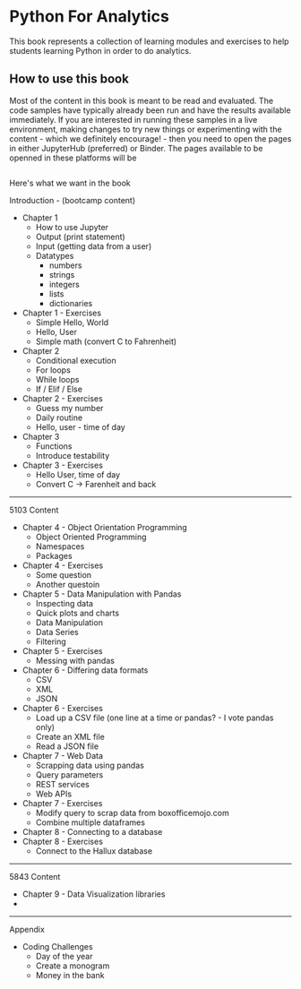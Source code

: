 # Python For Analytics

This book represents a collection of learning modules and exercises to help students learning Python in order to do analytics.

## How to use this book
Most of the content in this book is meant to be read and evaluated.  The code samples have typically already been run and have the results available immediately.  If you are interested in running these samples in a live environment, making changes to try new things or experimenting with the content - which we definitely encourage! - then you need to open the pages in either JupyterHub (preferred) or Binder.  The pages available to be openned in these platforms will be 

```{tableofcontents}
```

Here's what we want in the book

Introduction - (bootcamp content)
- Chapter 1
  - How to use Jupyter
  - Output (print statement)
  - Input (getting data from a user)
  - Datatypes
    - numbers
    - strings
    - integers
    - lists
    - dictionaries
- Chapter 1 - Exercises
  - Simple Hello, World
  - Hello, User
  - Simple math (convert C to Fahrenheit)
- Chapter 2 
  - Conditional execution
  - For loops
  - While loops
  - If / Elif / Else
- Chapter 2 - Exercises
  - Guess my number
  - Daily routine
  - Hello, user - time of day
- Chapter 3
  - Functions
  - Introduce testability
- Chapter 3 - Exercises
  - Hello User, time of day
  - Convert C -> Farenheit and back
--- 
5103 Content
- Chapter 4 - Object Orientation Programming
  - Object Oriented Programming
  - Namespaces
  - Packages
- Chapter 4 - Exercises
  - Some question
  - Another questoin
- Chapter 5 - Data Manipulation with Pandas
  - Inspecting data
  - Quick plots and charts
  - Data Manipulation
  - Data Series
  - Filtering
- Chapter 5 - Exercises
  - Messing with pandas
- Chapter 6 - Differing data formats
  - CSV
  - XML
  - JSON
- Chapter 6 - Exercises
  - Load up a CSV file (one line at a time or pandas? - I vote pandas only)
  - Create an XML file
  - Read a JSON file
- Chapter 7 - Web Data
  - Scrapping data using pandas
  - Query parameters
  - REST services
  - Web APIs
- Chapter 7 - Exercises
  - Modify query to scrap data from boxofficemojo.com
  - Combine multiple dataframes
- Chapter 8 - Connecting to a database
- Chapter 8 - Exercises
  - Connect to the Hallux database
---
5843 Content
- Chapter 9 - Data Visualization libraries
- 
---
Appendix
  - Coding Challenges
    - Day of the year
    - Create a monogram
    - Money in the bank